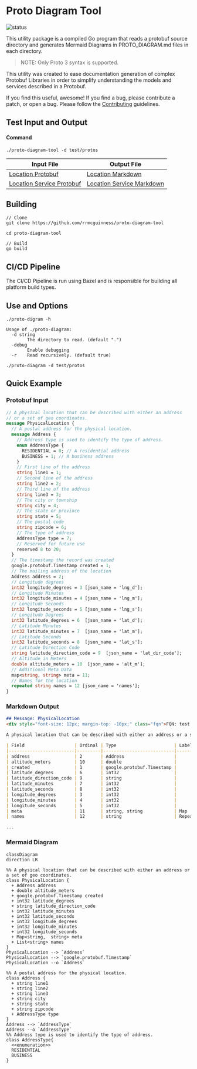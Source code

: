 # Proto Diagram Tool

![status](https://github.com/rrmcguinness/proto-diagram-tool/actions/workflows/main.yml/badge.svg)

This utility package is a compiled Go program that reads a protobuf
source directory and generates Mermaid Diagrams in PROTO_DIAGRAM.md files
in each directory.

> NOTE: Only Proto 3 syntax is supported.

This utility was created to ease documentation generation of complex
Protobuf Libraries in order to simplify understanding the models and services
described in a Protobuf.

If you find this useful, awesome! If you find a bug, please contribute a patch,
or open a bug. Please follow the [Contributing](CONTRIBUTING.md) guidelines.

## Test Input and Output

#### Command 

```shell
./proto-diagram-tool -d test/protos
````


| Input File                                                          | Output File                                                            |
|---------------------------------------------------------------------|------------------------------------------------------------------------|
| [Location Protobuf](test/protos/test/location/model.proto)          | [Location Markdown](test/protos/test/location/model.proto.md)          |
| [Location Service Protobuf](test/protos/test/service/service.proto) | [Location Service Markdown](test/protos/test/service/service.proto.md) |


## Building
```shell
// Clone
git clone https://github.com/rrmcguinness/proto-diagram-tool

cd proto-diagram-tool

// Build
go build
```

## CI/CD Pipeline
The CI/CD Pipeline is run using Bazel and is responsible for building all
platform build types.

## Use and Options

```shell
./proto-digram -h

Usage of ./proto-diagram:
  -d string
        The directory to read. (default ".")
  -debug
        Enable debugging
  -r    Read recursively. (default true)
  
./proto-diagram -d test/protos
```

## Quick Example

### Protobuf Input

```protobuf
// A physical location that can be described with either an address
// or a set of geo coordinates.
message PhysicalLocation {
  // A postal address for the physical location.
  message Address {
    // Address type is used to identify the type of address.
    enum AddressType {
      RESIDENTIAL = 0; // A residential address
      BUSINESS = 1; // A business address
    }
    // First line of the address
    string line1 = 1;
    // Second line of the address
    string line2 = 2;
    // Third line of the address
    string line3 = 3;
    // The city or township
    string city = 4;
    // The state or province
    string state = 5;
    // The postal code
    string zipcode = 6;
    // The type of address
    AddressType type = 7;
    // Reserved for future use
    reserved 8 to 20;
  }
  // The timestamp the record was created
  google.protobuf.Timestamp created = 1;
  // The mailing address of the location
  Address address = 2;
  // Longitude degrees
  int32 longitude_degrees = 3 [json_name = 'lng_d'];
  // Longitude Minutes
  int32 longitude_minutes = 4 [json_name = 'lng_m'];
  // Longitude Seconds
  int32 longitude_seconds = 5 [json_name = 'lng_s'];
  // Longitude Degrees
  int32 latitude_degrees = 6  [json_name = 'lat_d'];
  // Latitude Minutes
  int32 latitude_minutes = 7  [json_name = 'lat_m'];
  // Latitude Seconds
  int32 latitude_seconds = 8  [json_name = 'lat_s'];
  // Latitude Direction Code
  string latitude_direction_code = 9  [json_name = 'lat_dir_code'];
  // Altitude in Meters
  double altitude_meters = 10  [json_name = 'alt_m'];
  // Additional Meta Data
  map<string, string> meta = 11;
  // Names for the location
  repeated string names = 12 [json_name = 'names'];
}
```

### Markdown Output
```markdown
## Message: PhysicalLocation
<div style="font-size: 12px; margin-top: -10px;" class="fqn">FQN: test.location.PhysicalLocation</div>

A physical location that can be described with either an address or a set of geo coordinates.

| Field                   | Ordinal | Type                      | Label    | Description                          |
|-------------------------|---------|---------------------------|----------|--------------------------------------|
| address                 | 2       | Address                   |          | The mailing address of the location  |
| altitude_meters         | 10      | double                    |          | Altitude in Meters                   |
| created                 | 1       | google.protobuf.Timestamp |          | The timestamp the record was created |
| latitude_degrees        | 6       | int32                     |          | Longitude Degrees                    |
| latitude_direction_code | 9       | string                    |          | Latitude Direction Code              |
| latitude_minutes        | 7       | int32                     |          | Latitude Minutes                     |
| latitude_seconds        | 8       | int32                     |          | Latitude Seconds                     |
| longitude_degrees       | 3       | int32                     |          | Longitude degrees                    |
| longitude_minutes       | 4       | int32                     |          | Longitude Minutes                    |
| longitude_seconds       | 5       | int32                     |          | Longitude Seconds                    |
| meta                    | 11      | string, string            | Map      | Additional Meta Data                 |
| names                   | 12      | string                    | Repeated | Names for the location               |

...
```

### Mermaid Diagram
```mermaid
classDiagram
direction LR

%% A physical location that can be described with either an address or a set of geo coordinates.
class PhysicalLocation {
  + Address address
  + double altitude_meters
  + google.protobuf.Timestamp created
  + int32 latitude_degrees
  + string latitude_direction_code
  + int32 latitude_minutes
  + int32 latitude_seconds
  + int32 longitude_degrees
  + int32 longitude_minutes
  + int32 longitude_seconds
  + Map<string,  string> meta
  + List<string> names
}
PhysicalLocation --> `Address`
PhysicalLocation --> `google.protobuf.Timestamp`
PhysicalLocation --o `Address`

%% A postal address for the physical location.
class Address {
  + string line1
  + string line2
  + string line3
  + string city
  + string state
  + string zipcode
  + AddressType type
}
Address --> `AddressType`
Address --o `AddressType`
%% Address type is used to identify the type of address.
class AddressType{
  <<enumeration>>
  RESIDENTIAL
  BUSINESS
}
```